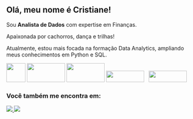 ## Olá, meu nome é Cristiane!

Sou **Analista de Dados** com expertise em Finanças.

Apaixonada por cachorros, dança e trilhas!

Atualmente, estou mais focada na formação Data Analytics, ampliando meus conhecimentos em Python e SQL.

<div style="display: inline">
  
<img width="50" height="50" src="https://cdn.jsdelivr.net/gh/devicons/devicon@latest/icons/python/python-original.svg" />
<img width="100" height="50" src="https://cdn.jsdelivr.net/gh/devicons/devicon@latest/icons/microsoftsqlserver/microsoftsqlserver-original-wordmark.svg" />
<img width="100" height="50" src="https://cdn.jsdelivr.net/gh/devicons/devicon@latest/icons/sqlite/sqlite-original-wordmark.svg" />
<img width="100" height="30" src="https://img.shields.io/badge/jupyter-%23FA0F00.svg?style=for-the-badge&logo=jupyter&logoColor=white">
&nbsp;&nbsp;<img width="100" height="30" src="https://img.shields.io/badge/Visual%20Studio%20Code-0078d7.svg?style=for-the-badge&logo=visual-studio-code&logoColor=white">&nbsp;&nbsp;
          
</div>

### Você também me encontra em:

<div style="display: inline">
<a href="https://br.linkedin.com/in/cristiane-lima-7b94aa334">
  <img src="https://img.shields.io/badge/linkedin-%230077B5.svg?style=for-the-badge&logo=linkedin&logoColor=white">
</a>

<a href="https://medium.com/@crislsantos0/projeto-redu%C3%A7%C3%A3o-no-custo-de-plano-de-sa%C3%BAde-f46e33e1d991">
  <img src="https://img.shields.io/badge/Medium-12100E?style=for-the-badge&logo=medium&logoColor=white">
</a>
          
</div>



